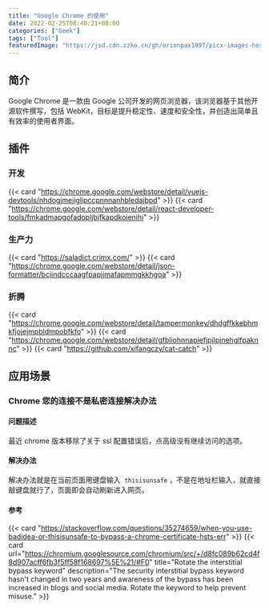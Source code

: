 ```yaml
---
title: "Google Chrome 的使用"
date: 2022-02-25T08:40:21+08:00
categories: ["Geek"]
tags: ["Tool"]
featuredImage: "https://jsd.cdn.zzko.cn/gh/orionpax1997/picx-images-hosting@master/Development/chrome-banner.3gw9yc1adf60.webp"
---
```


## 简介

Google Chrome 是一款由 Google 公司开发的网页浏览器，该浏览器基于其他开源软件撰写，包括 WebKit，目标是提升稳定性、速度和安全性，并创造出简单且有效率的使用者界面。

## 插件

### 开发

{{< card "https://chrome.google.com/webstore/detail/vuejs-devtools/nhdogjmejiglipccpnnnanhbledajbpd" >}}
{{< card "https://chrome.google.com/webstore/detail/react-developer-tools/fmkadmapgofadopljbjfkapdkoienihi" >}}

### 生产力

{{< card "https://saladict.crimx.com/" >}}
{{< card "https://chrome.google.com/webstore/detail/json-formatter/bcjindcccaagfpapjjmafapmmgkkhgoa" >}}

### 折腾

{{< card "https://chrome.google.com/webstore/detail/tampermonkey/dhdgffkkebhmkfjojejmpbldmpobfkfo" >}}
{{< card "https://chrome.google.com/webstore/detail/gfbliohnnapiefjpjlpjnehglfpaknnc" >}}
{{< card "https://github.com/xifangczy/cat-catch" >}}

## 应用场景

### Chrome 您的连接不是私密连接解决办法

#### **问题描述**

最近 chrome 版本移除了关于 ssl 配置错误后，点高级没有继续访问的选项。

#### **解决办法**

解决办法就是在当前页面用键盘输入  `thisisunsafe` ，不是在地址栏输入，就直接敲键盘就行了，页面即会自动刷新进入网页。

#### 参考

{{< card "https://stackoverflow.com/questions/35274659/when-you-use-badidea-or-thisisunsafe-to-bypass-a-chrome-certificate-hsts-err" >}}
{{< card url="https://chromium.googlesource.com/chromium/src/+/d8fc089b62cd4f8d907acff6fb3f5ff58f168697%5E%21/#F0" title="Rotate the interstitial bypass keyword" description="The security interstitial bypass keyword hasn't changed in two years and awareness of the bypass has been increased in blogs and social media. Rotate the keyword to help prevent misuse." >}}
